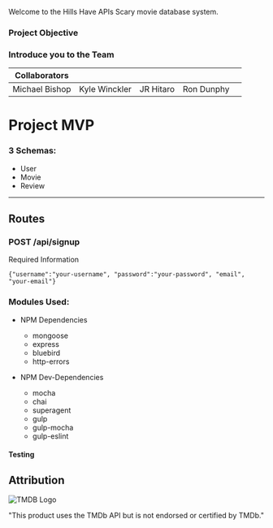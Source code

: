 Welcome to the Hills Have APIs Scary movie database system.

### Project Objective

### Introduce you to the Team



| Collaborators  |               |           |            |   |
|----------------|---------------|-----------|------------|---|
| Michael Bishop | Kyle Winckler | JR Hitaro | Ron Dunphy |   |



# Project MVP
###  3 Schemas:
- User
- Movie
- Review


***

## Routes
### POST  /api/signup
Required Information
```
{"username":"your-username", "password":"your-password", "email", "your-email"}

```





### Modules Used:
* NPM Dependencies
  - mongoose
  - express
  - bluebird
  - http-errors


* NPM Dev-Dependencies
  - mocha
  - chai
  - superagent
  - gulp
  - gulp-mocha
  - gulp-eslint


#### Testing


## Attribution
![TMDB Logo](https://www.themoviedb.org/assets/static_cache/2dceae11589334eecd61443249261daf/images/v4/logos/208x226-stacked-green.png)

"This product uses the TMDb API but is not endorsed or certified by TMDb."



























